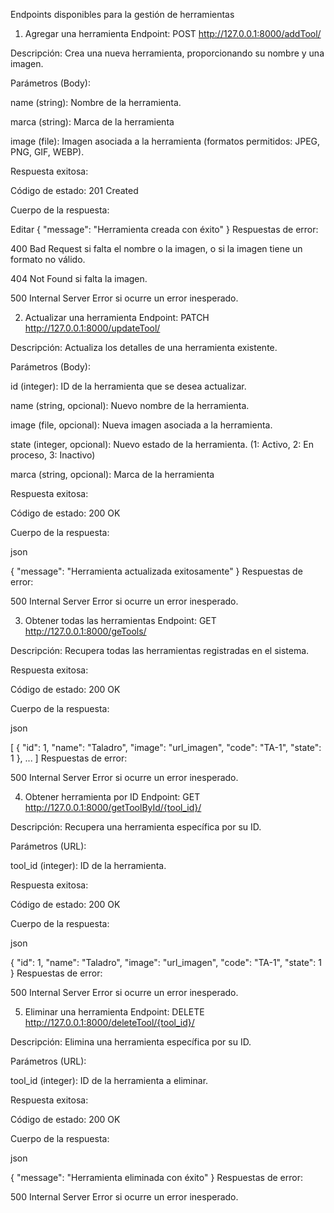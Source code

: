 Endpoints disponibles para la gestión de herramientas
1. Agregar una herramienta
Endpoint: POST http://127.0.0.1:8000/addTool/

Descripción: Crea una nueva herramienta, proporcionando su nombre y una imagen.

Parámetros (Body):

name (string): Nombre de la herramienta.

marca (string): Marca de la herramienta

image (file): Imagen asociada a la herramienta (formatos permitidos: JPEG, PNG, GIF, WEBP).

Respuesta exitosa:

Código de estado: 201 Created

Cuerpo de la respuesta:


Editar
{
  "message": "Herramienta creada con éxito"
}
Respuestas de error:

400 Bad Request si falta el nombre o la imagen, o si la imagen tiene un formato no válido.

404 Not Found si falta la imagen.

500 Internal Server Error si ocurre un error inesperado.

2. Actualizar una herramienta
Endpoint: PATCH http://127.0.0.1:8000/updateTool/

Descripción: Actualiza los detalles de una herramienta existente.

Parámetros (Body):

id (integer): ID de la herramienta que se desea actualizar.

name (string, opcional): Nuevo nombre de la herramienta.

image (file, opcional): Nueva imagen asociada a la herramienta.

state (integer, opcional): Nuevo estado de la herramienta. (1: Activo, 2: En proceso, 3: Inactivo)

marca (string, opcional): Marca de la herramienta

Respuesta exitosa:

Código de estado: 200 OK

Cuerpo de la respuesta:

json

{
  "message": "Herramienta actualizada exitosamente"
}
Respuestas de error:

500 Internal Server Error si ocurre un error inesperado.

3. Obtener todas las herramientas
Endpoint: GET http://127.0.0.1:8000/geTools/

Descripción: Recupera todas las herramientas registradas en el sistema.

Respuesta exitosa:

Código de estado: 200 OK

Cuerpo de la respuesta:

json

[
  {
    "id": 1,
    "name": "Taladro",
    "image": "url_imagen",
    "code": "TA-1",
    "state": 1
  },
  ...
]
Respuestas de error:

500 Internal Server Error si ocurre un error inesperado.

4. Obtener herramienta por ID
Endpoint: GET http://127.0.0.1:8000/getToolById/{tool_id}/

Descripción: Recupera una herramienta específica por su ID.

Parámetros (URL):

tool_id (integer): ID de la herramienta.

Respuesta exitosa:

Código de estado: 200 OK

Cuerpo de la respuesta:

json

{
  "id": 1,
  "name": "Taladro",
  "image": "url_imagen",
  "code": "TA-1",
  "state": 1
}
Respuestas de error:

500 Internal Server Error si ocurre un error inesperado.

5. Eliminar una herramienta
Endpoint: DELETE http://127.0.0.1:8000/deleteTool/{tool_id}/

Descripción: Elimina una herramienta específica por su ID.

Parámetros (URL):

tool_id (integer): ID de la herramienta a eliminar.

Respuesta exitosa:

Código de estado: 200 OK

Cuerpo de la respuesta:

json

{
  "message": "Herramienta eliminada con éxito"
}
Respuestas de error:

500 Internal Server Error si ocurre un error inesperado.

